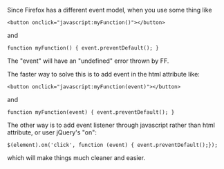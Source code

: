 Since Firefox has a different event model, when you use some thing like

`<button onclick="javascript:myFunction()"></button>`

and

`function myFunction() {
event.preventDefault();
}`

The "event" will have an "undefined" error thrown by FF.

The faster way to solve this is to add event in the html attribute like:

`<button onclick="javascript:myFunction(event)"></button>`

and

`function myFunction(event) {
event.preventDefault();
}`


The other way is to add event listener through javascript rather than html attribute, or user jQuery's "on":

`$(element).on('click', function (event) { event.preventDefault();});`

which will make things much cleaner and easier.
